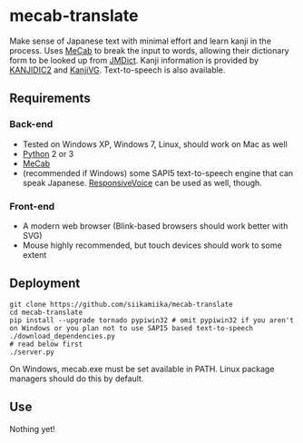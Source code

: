 # mecab-translate

Make sense of Japanese text with minimal effort and learn kanji in the process. Uses [MeCab](https://github.com/taku910/mecab) to break the input to words, allowing their dictionary form to be looked up from [JMDict](http://www.edrdg.org/jmdict/j_jmdict.html). Kanji information is provided by [KANJIDIC2](http://www.edrdg.org/kanjidic/kanjd2index.html) and [KanjiVG](http://kanjivg.tagaini.net/). Text-to-speech is also available.

## Requirements

### Back-end

* Tested on Windows XP, Windows 7, Linux, should work on Mac as well
* [Python](https://www.python.org/downloads/) 2 or 3
* [MeCab](https://github.com/taku910/mecab)
* (recommended if Windows) some SAPI5 text-to-speech engine that can speak Japanese. [ResponsiveVoice](http://responsivevoice.org/) can be used as well, though.

### Front-end

* A modern web browser (Blink-based browsers should work better with SVG)
* Mouse highly recommended, but touch devices should work to some extent

## Deployment

    git clone https://github.com/siikamiika/mecab-translate
    cd mecab-translate
    pip install --upgrade tornado pypiwin32 # omit pypiwin32 if you aren't on Windows or you plan not to use SAPI5 based text-to-speech
    ./download_dependencies.py
    # read below first
    ./server.py

On Windows, mecab.exe must be set available in PATH. Linux package managers should do this by default.

## Use

Nothing yet!
